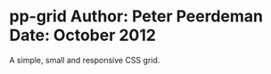 pp-grid
Author: Peter Peerdeman
Date: October 2012
=======
A simple, small and responsive CSS grid.
